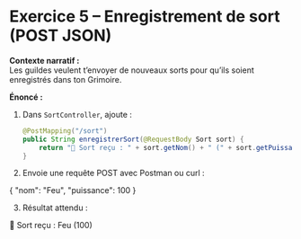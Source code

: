 # Exercice 5 – Enregistrement de sort (POST JSON)

**Contexte narratif :**  
Les guildes veulent t’envoyer de nouveaux sorts pour qu’ils soient enregistrés dans ton Grimoire.

**Énoncé :**  
1. Dans `SortController`, ajoute :
   ```java
   @PostMapping("/sort")
   public String enregistrerSort(@RequestBody Sort sort) {
       return "📝 Sort reçu : " + sort.getNom() + " (" + sort.getPuissance() + ")";
   }
   
2. Envoie une requête POST avec Postman ou curl :

{
  "nom": "Feu",
  "puissance": 100
}

3. Résultat attendu :

📝 Sort reçu : Feu (100)
